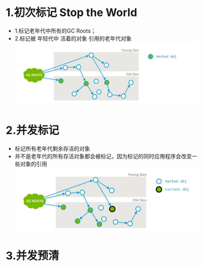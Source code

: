 # 1.初次标记 Stop the World
- 1.标记老年代中所有的GC Roots；
- 2.标记被 年轻代中 活着的对象 引用的老年代对象
![](/assets/图片1.png)

# 2.并发标记
- 标记所有老年代剩余存活的对象
- 并不是老年代的所有存活对象都会被标记，因为标记的同时应用程序会改变一些对象的引用
![](/assets/图片2.png)

# 3.并发预清
